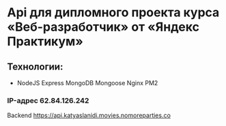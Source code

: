 # Api для дипломного проекта курса «Веб-разработчик» от «Яндекс Практикум»

## Технологии:
* NodeJS
Express
MongoDB
Mongoose
Nginx
PM2

### IP-адрес 62.84.126.242

Backend https://api.katyaslanidi.movies.nomoreparties.co
